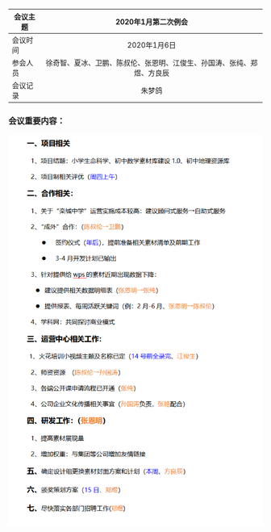 
|会议主题|2020年1月第二次例会|
|-------------|:------:|
|会议时间 | 2020年1月6日    |
|参会人员	|徐奇智、夏冰、卫鹏、陈叔伦、张恩明、江俊生、孙国涛、张纯、郑煜、方良辰|
|会议记录	|朱梦鸽|

### <font size="3" >  会议重要内容：</font>

![avatar](images/2020010201.png)
